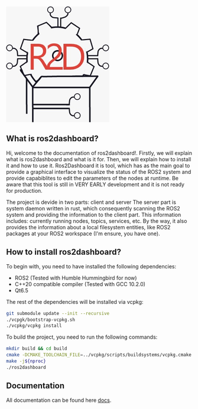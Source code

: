 ![alt text](../res/logo.jpeg "Logo")

## What is ros2dashboard?
Hi, welcome to the documentation of ros2dashboard!. Firstly, we will explain what is ros2dashboard and what is it for. Then, we will explain how to install it and how to use it. 
Ros2Dashboard it is tool, which has as the main goal to provide a graphical interface to visualize the status of the ROS2 system and provide capabiblites to edit the parameters of the nodes at runtime.
Be aware that this tool is still in VERY EARLY development and it is not ready for production.

The project is devide in two parts: client and server
The server part is system daemon written in rust, which consequently scanning the ROS2 system and providing the information to the client part.
This information includes: currently running nodes, topics, services, etc. By the way, it also provides the information about a local filesystem entities, like ROS2 packages at your ROS2 workspace (I'm ensure, you have one).

## How to install ros2dashboard?
To begin with, you need to have installed the following dependencies: 
- ROS2 (Tested with Humble Hummingbird for now)
- C++20 compatible compiler (Tested with GCC 10.2.0)
- Qt6.5 

The rest of the dependencies will be installed via vcpkg:
```bash
git submodule update --init --recursive
./vcpgk/bootstrap-vcpkg.sh
./vcpkg/vcpkg install
```
To build the project, you need to run the following commands:
```bash
mkdir build && cd build
cmake -DCMAKE_TOOLCHAIN_FILE=../vcpkg/scripts/buildsystems/vcpkg.cmake -DCMAKE_BUILD_TYPE=Release ..
make -j${nproc}
./ros2dashboard
```

## Documentation
All documentation can be found here [docs](https://biblbrox.github.io/ROS2Dashboard/html/index.html).
